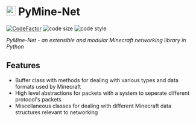 # <img src="https://i.imgur.com/nPCcxts.png" height=25>  PyMine-Net
[![CodeFactor](https://www.codefactor.io/repository/github/py-mine/pymine-net/badge)](https://www.codefactor.io/repository/github/py-mine/pymine-net)
![code size](https://img.shields.io/github/languages/code-size/py-mine/PyMine-Net?color=0FAE6E)
![code style](https://img.shields.io/badge/code%20style-black-000000.svg)

*PyMine-Net - an extensible and modular Minecraft networking library in Python*

## Features
- Buffer class with methods for dealing with various types and data formats used by Minecraft
- High level abstractions for packets with a system to seperate different protocol's packets
- Miscellaneous classes for dealing with different Minecraft data structures relevant to networking
